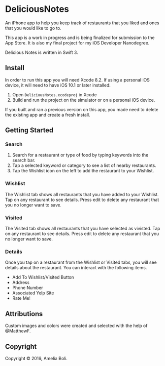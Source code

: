 # DeliciousNotes
An iPhone app to help you keep track of restaurants that you liked and ones that you would like to go to.

This app is a work in progress and is being finalized for submission to the App Store. It is also my final project for my iOS Developer Nanodegree.

Delicious Notes is written in Swift 3.

## Install

In order to run this app you will need Xcode 8.2. If using a personal iOS device, it will need to have iOS 10.1 or later installed.

1. Open `DeliciousNotes.xcodeproj` in Xcode
2. Build and run the project on the simulator or on a personal iOS device.

If you built and ran a previous version on this app, you made need to delete the existing app and create a fresh install.

## Getting Started

### Search
1. Search for a restaurant or type of food by typing keywords into the search bar.
2. Tap a selected keyword or category to see a list of nearby restaurants.
3. Tap the Wishlist icon on the left to add the restaurant to your Wishlist.

### Wishlist
The Wishlist tab shows all restaurants that you have added to your Wishlist. Tap on any restaurant to see details. Press edit to delete any restaurant that you no longer want to save.

### Visited
The Visited tab shows all restaurants that you have selected as vivisted. Tap on any restaurant to see details. Press edit to delete any restaurant that you no longer want to save.

### Details
Once you tap on a restaurant from the Wishlist or Visited tabs, you will see details about the restaurant. You can interact with the following items.

* Add To Wishlist/Visited Button
* Address
* Phone Number
* Associated Yelp Site
* Rate Me!

## Attributions

Custom images and colors were created and selected with the help of @MatthewF.

## Copyright

Copyright © 2016, Amelia Boli.
